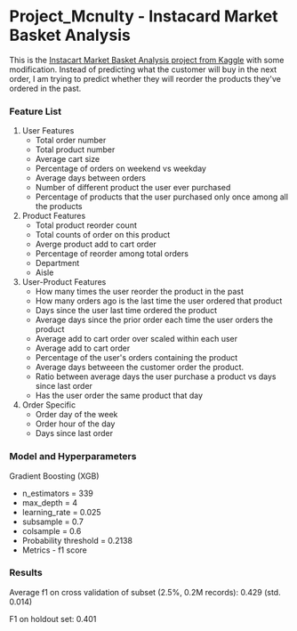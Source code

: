 # Project_Mcnulty - Instacard Market Basket Analysis
This is the [Instacart Market Basket Analysis project from Kaggle](https://www.kaggle.com/c/instacart-market-basket-analysis) with some modification. Instead of predicting what the customer will buy in the next order, I am trying to predict whether they will reorder the products they've ordered in the past. 

### Feature List
1. User Features  
    - Total order number
    - Total product number
    - Average cart size
    - Percentage of orders on weekend vs weekday
    - Average days between orders
    - Number of different product the user ever purchased
    - Percentage of products that the user purchased only once among all the products
2. Product Features
    - Total product reorder count
    - Total counts of order on this product
    - Averge product add to cart order 
    - Percentage of reorder among total orders
    - Department
    - Aisle
3. User-Product Features
    - How many times the user reorder the product in the past
    - How many orders ago is the last time the user ordered that product
    - Days since the user last time ordered the product
    - Average days since the prior order each time the user orders the product
    - Average add to cart order over scaled within each user
    - Average add to cart order
    - Percentage of the user's orders containing the product
    - Average days betweeen the customer order the product.
    - Ratio between average days the user purchase a product vs days since last order
    - Has the user order the same product that day
4. Order Specific
    - Order day of the week
    - Order hour of the day
    - Days since last order

### Model and Hyperparameters
Gradient Boosting (XGB)
- n_estimators = 339
- max_depth = 4
- learning_rate = 0.025
- subsample = 0.7
- colsample = 0.6
- Probability threshold = 0.2138
- Metrics - f1 score 

### Results 
Average f1 on cross validation of subset (2.5%, 0.2M records): 0.429 (std. 0.014)

F1 on holdout set: 0.401


